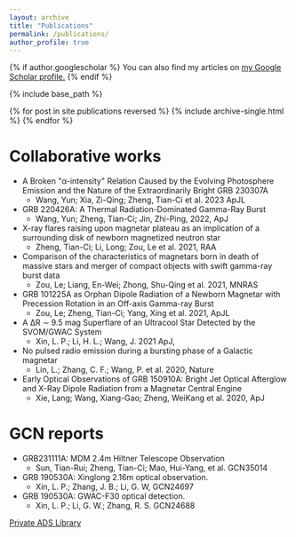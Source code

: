 ```yaml
---
layout: archive
title: "Publications"
permalink: /publications/
author_profile: true
---
```


{% if author.googlescholar %}
  You can also find my articles on <u><a href="{{author.googlescholar}}">my Google Scholar profile</a>.</u>
{% endif %}

{% include base_path %}

{% for post in site.publications reversed %}
  {% include archive-single.html %}
{% endfor %}



Collaborative works
======
* A Broken "α-intensity" Relation Caused by the Evolving Photosphere Emission and the Nature of the Extraordinarily Bright GRB 230307A
  * Wang, Yun; Xia, Zi-Qing; Zheng, Tian-Ci et al. 2023 ApJL
* GRB 220426A: A Thermal Radiation-Dominated Gamma-Ray Burst
  * Wang, Yun; Zheng, Tian-Ci; Jin, Zhi-Ping, 2022, ApJ
* X-ray flares raising upon magnetar plateau as an implication of a surrounding disk of newborn magnetized neutron star
  * Zheng, Tian-Ci; Li, Long; Zou, Le et al. 2021, RAA
* Comparison of the characteristics of magnetars born in death of massive stars and merger of compact objects with swift gamma-ray burst data
  * Zou, Le; Liang, En-Wei; Zhong, Shu-Qing et al. 2021, MNRAS
* GRB 101225A as Orphan Dipole Radiation of a Newborn Magnetar with Precession Rotation in an Off-axis Gamma-ray Burst
  * Zou, Le; Zheng, Tian-Ci; Yang, Xing et al. 2021, ApJL
* A ΔR ∼ 9.5 mag Superflare of an Ultracool Star Detected by the SVOM/GWAC System
  * Xin, L. P.; Li, H. L.; Wang, J. 2021 ApJ,
* No pulsed radio emission during a bursting phase of a Galactic magnetar
    * Lin, L.; Zhang, C. F.; Wang, P. et al. 2020, Nature
* Early Optical Observations of GRB 150910A: Bright Jet Optical Afterglow and X-Ray Dipole Radiation from a Magnetar Central Engine
  * Xie, Lang; Wang, Xiang-Gao; Zheng, WeiKang et al. 2020, ApJ
  


GCN reports
======
* GRB231111A: MDM 2.4m Hiltner Telescope Observation
  * Sun, Tian-Rui; Zheng, Tian-Ci; Mao, Hui-Yang, et al. GCN35014
* GRB 190530A: Xinglong 2.16m optical observation.
  * Xin, L. P.; Zhang, J. B.; Li, G. W, GCN24697
* GRB 190530A: GWAC-F30 optical detection.
  * Xin, L. P.; Li, G. W.; Zhang, R. S. GCN24688

[Private ADS Library](https://ui.adsabs.harvard.edu/public-libraries/lgsSLQwzQ0GLO3hxMgFZjA)

